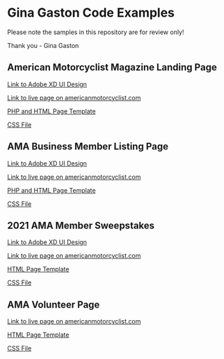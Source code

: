 # Gina Gaston Code Examples
Please note the samples in this repository are for review only!

Thank you - Gina Gaston

<h2>American Motorcyclist Magazine Landing Page</h2>

<p> <a href="https://xd.adobe.com/view/fdeea021-5b05-4afb-bdf9-fb14a3aa3f7f-a8bd/">Link to Adobe XD UI Design</a></p>
<p> <a href="https://americanmotorcyclist.com/magazine-landing-page/">Link to live page on americanmotorcyclist.com</a></p>
<p> <a href="https://github.com/ginagastondesign/code-examples/blob/9de5723497218aaeb5941eb67b7179db001ca716/magazine-landing-page.php"> PHP and HTML Page Template</a></p>
<p> <a href="https://github.com/ginagastondesign/code-examples/blob/9de5723497218aaeb5941eb67b7179db001ca716/mag-lp-styles.css">CSS File</a></p>

<h2>AMA Business Member Listing Page</h2>

<p> <a href="https://xd.adobe.com/view/7c99c3f1-f83e-4140-998f-2c50a5d41143-29ca/">Link to Adobe XD UI Design</a></p>
<p> <a href="https://americanmotorcyclist.com/ama-business-member-listing-page/">Link to live page on americanmotorcyclist.com</a></p>
<p> <a href="https://github.com/ginagastondesign/code-examples/blob/9de5723497218aaeb5941eb67b7179db001ca716/ama-business-members.php"> PHP and HTML Page Template</a></p>
<p> <a href="https://github.com/ginagastondesign/code-examples/blob/9de5723497218aaeb5941eb67b7179db001ca716/ama-business-member-styles.css">CSS File</a></p>

<h2>2021 AMA Member Sweepstakes</h2>

<p> <a href="https://xd.adobe.com/view/ce2fe2e4-60af-447e-84f2-d792939c0232-9b7c/">Link to Adobe XD UI Design</a></p>
<p> <a href="https://americanmotorcyclist.com/2021-ama-member-sweepstakes/">Link to live page on americanmotorcyclist.com</a></p>
<p> <a href="https://github.com/ginagastondesign/code-examples/blob/9de5723497218aaeb5941eb67b7179db001ca716/21-member-sweepstakes.html">HTML Page Template</a></p>
<p> <a href="https://github.com/ginagastondesign/code-examples/blob/9de5723497218aaeb5941eb67b7179db001ca716/21-member-sweepstakes-styles.css">CSS File</a></p>

<h2>AMA Volunteer Page</h2>

<p> <a href="https://americanmotorcyclist.com/serve-as-a-volunteer/">Link to live page on americanmotorcyclist.com</a></p>
<p> <a href="https://github.com/ginagastondesign/code-examples/blob/9de5723497218aaeb5941eb67b7179db001ca716/volunteer.html">HTML Page Template</a></p>
<p> <a href="https://github.com/ginagastondesign/code-examples/blob/9de5723497218aaeb5941eb67b7179db001ca716/volunteer-styles.css">CSS File</a></p>
